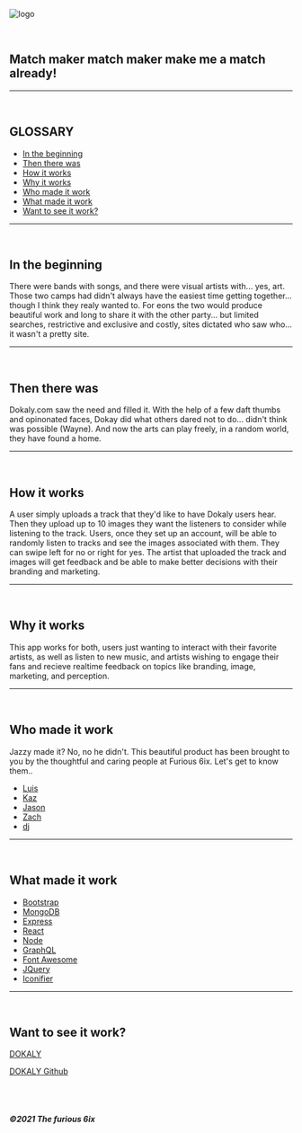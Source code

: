 ![logo](./images/dokalylogo.png)

<BR>

## Match maker match maker make me a match already!

---

<br>

## GLOSSARY

- [In the beginning](##In-the-beginning)
- [Then there was](#then-there-was)
- [How it works](#how-it-works)
- [Why it works](#why-it-works)
- [Who made it work](#who-made-it-work)
- [What made it work](#what-made-it-work)
- [Want to see it work?](#want-to-see-it-work?)

---

<br>

## In the beginning

There were bands with songs, and there were visual artists with... yes, art. Those two camps had didn't always have the easiest time getting together... though I think they realy wanted to. For eons the two
would produce beautiful work and long to share it with the other party... but limited searches, restrictive and exclusive and costly, sites dictated who saw who... it wasn't a pretty site.

---

<br>

## Then there was

Dokaly.com saw the need and filled it.
With the help of a few daft thumbs and opinonated faces, Dokay did what others dared not to do... didn't think was possible (Wayne). And now the arts can play freely, in a random world, they have found a home.

---

<br>

## How it works
  
 A user simply uploads a track that they'd like to have Dokaly users hear. Then they upload up to 10 images they want the listeners to consider while listening to the track. Users, once they set up an account, will be able to randomly listen to tracks and see the images associated with them. They can swipe left for no or right for yes. The artist that uploaded the track and images will get feedback and be able to make better decisions with their branding and marketing. 

<!-- A user will set up a simple profile, this account will be good for individuals wanting to listen and see, or for artists wanting to use the app. After a user sets up an account and logs in, the home page will randomly select music and present images, the user can like or dislike images based on the music they hear.

For aritsts wishing to run a campaign, they can link tracks (up to 5) from their [soundcloud](https://www.soundcloud.com) account, and then upload up to 10 images to go with each track.

artists can see their results, and they can archive or delete campaigns once they've achieved their goals. -->

---

<br>

## Why it works

This app works for both, users just wanting to interact with their favorite artists, as well as listen to new music, and artists wishing to engage their fans and recieve realtime feedback on topics like branding, image, marketing, and perception.

---

<br>

## Who made it work

Jazzy made it? No, no he didn't. This beautiful product has been brought to you by the thoughtful and caring people at Furious 6ix. Let's get to know them..

- [Luis](https://github.com/luiscabrera77)
- [Kaz](https://github.com/justbekazu)
- [Jason](https://github.com/jayeebee)
- [Zach](https://github.com/zpuckett)
- [dj](djrhoten@gmail.com)


---

<br>

## What made it work

- [Bootstrap](https://getbootstrap.com/)
- [MongoDB](https://www.mongodb.com/)
- [Express](https://expressjs.com/)
- [React](https://reactjs.org/)
- [Node](https://reactjs.org/)
- [GraphQL](https://graphql.org/)
- [Font Awesome](https://fontawesome.com/)
- [JQuery](https://jquery.com/)
- [Iconifier](https://iconifier.net/)

---

<br>

## Want to see it work?

[DOKALY](www.Dokaly.com)

[DOKALY Github](https://github.com/luiscabrera77/dokaly21.git)

<br>
<br>

##### ©2021 The furious 6ix
